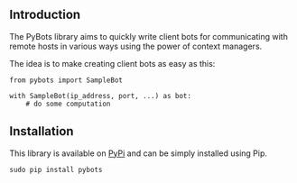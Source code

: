 ## Introduction

The PyBots library aims to quickly write client bots for communicating with remote hosts in various ways using the power of context managers.

The idea is to make creating client bots as easy as this:

```
from pybots import SampleBot

with SampleBot(ip_address, port, ...) as bot:
    # do some computation
```


## Installation

This library is available on [PyPi](https://pypi.python.org/pypi/pybots/) and can be simply installed using Pip.

```
sudo pip install pybots
```
